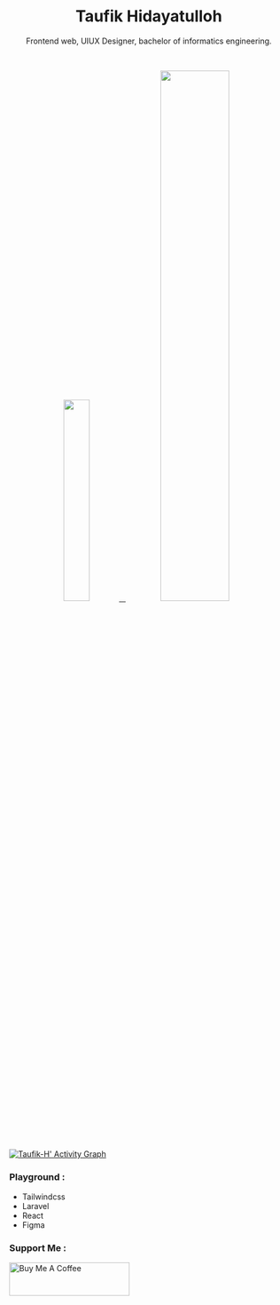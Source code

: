 <h1 align="center">
  <b>Taufik Hidayatulloh</b>
</h1>
<p align="center">
   Frontend web, UIUX Designer, bachelor of informatics engineering.
 </p>
<br/>
<p align="center">
  <a href="https://github.com/Taufik-H">
    <img width="30.5%" src="https://github-contribution-stats.vercel.app/api/?username=Taufik-H" />
    &nbsp;
    <img width="49.5%" src="https://github-readme-streak-stats.herokuapp.com/?user=Taufik-H&theme=gruvbox&hide_border=true" />
  </a>
</p>

[![Taufik-H' Activity Graph](https://activity-graph.herokuapp.com/graph?username=Taufik-H&custom_title=Taufik-H's%20Contribution%20Graph&theme=gruvbox&bg_color=282828&hide_border=true&line=d1a01f&point=c58545)](https://github.com/Taufik-H)

### Playground :
- Tailwindcss
- Laravel
- React
- Figma

### Support Me :
<a href="https://www.buymeacoffee.com/opik" target="_blank"><img src="https://cdn.buymeacoffee.com/buttons/v2/default-yellow.png" alt="Buy Me A Coffee" style="height: 60px !important;width: 217px !important;" ></a>
